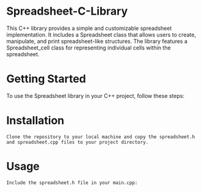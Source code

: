 # Spreadsheet-C-Library
This C++ library provides a simple and customizable spreadsheet implementation. It includes a Spreadsheet class that allows users to create, manipulate, and print spreadsheet-like structures. The library features a Spreadsheet_cell class for representing individual cells within the spreadsheet.
# Getting Started

To use the Spreadsheet library in your C++ project, follow these steps:
# Installation
    Clone the repository to your local machine and copy the spreadsheet.h and spreadsheet.cpp files to your project directory.
# Usage
    Include the spreadsheet.h file in your main.cpp:
